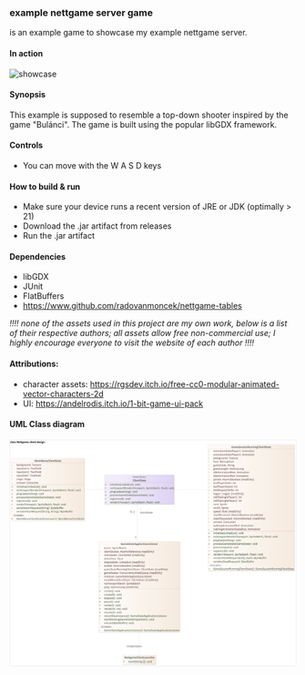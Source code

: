 ### example nettgame server game

is an example game to showcase my example nettgame server.

#### In action

![showcase](https://github.com/radovanmoncek/nettgame-client/blob/development/showcase.gif)

#### Synopsis

This example is supposed to resemble a top-down shooter inspired by the game "Bulánci".
The game is built using the popular libGDX framework.

#### Controls

- You can move with the W A S D keys

#### How to build & run

- Make sure your device runs a recent version of JRE or JDK (optimally > 21)
- Download the .jar artifact from releases
- Run the .jar artifact

#### Dependencies

- libGDX
- JUnit
- FlatBuffers
- <https://www.github.com/radovanmoncek/nettgame-tables>

*!!!! none of the assets used in this project are my own work,
below is a list of their respective authors; 
all assets allow free non-commercial use; I highly encourage everyone to 
visit the website of each author !!!!*

#### Attributions:
- character assets: <https://rgsdev.itch.io/free-cc0-modular-animated-vector-characters-2d>
- UI: <https://andelrodis.itch.io/1-bit-game-ui-pack>

#### UML Class diagram

![UML Class diagram](https://github.com/radovanmoncek/nettgame-client/blob/development/design/Nettgame_client_class_diagram.png)
